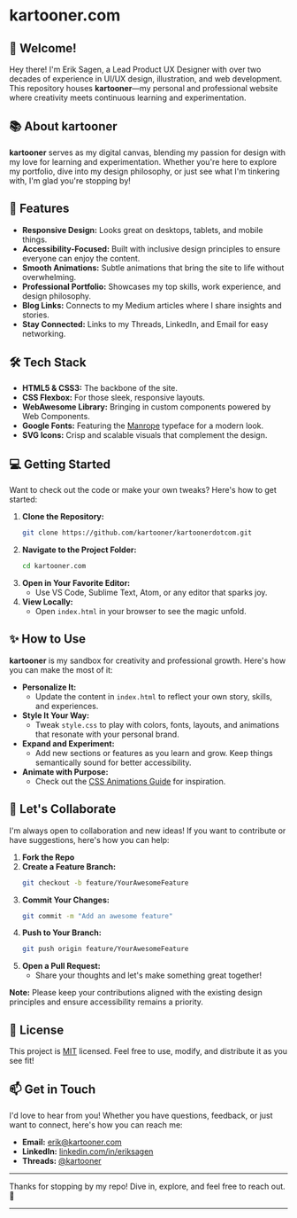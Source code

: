 # kartooner.com

## 🌟 Welcome!

Hey there! I'm Erik Sagen, a Lead Product UX Designer with over two decades of experience in UI/UX design, illustration, and web development. This repository houses **kartooner**—my personal and professional website where creativity meets continuous learning and experimentation.

## 📚 About kartooner

**kartooner** serves as my digital canvas, blending my passion for design with my love for learning and experimentation. Whether you're here to explore my portfolio, dive into my design philosophy, or just see what I'm tinkering with, I'm glad you're stopping by!

## 🚀 Features

- **Responsive Design:** Looks great on desktops, tablets, and mobile things.
- **Accessibility-Focused:** Built with inclusive design principles to ensure everyone can enjoy the content.
- **Smooth Animations:** Subtle animations that bring the site to life without overwhelming.
- **Professional Portfolio:** Showcases my top skills, work experience, and design philosophy.
- **Blog Links:** Connects to my Medium articles where I share insights and stories.
- **Stay Connected:** Links to my Threads, LinkedIn, and Email for easy networking.

## 🛠 Tech Stack

- **HTML5 & CSS3:** The backbone of the site.
- **CSS Flexbox:** For those sleek, responsive layouts.
- **WebAwesome Library:** Bringing in custom components powered by Web Components.
- **Google Fonts:** Featuring the [Manrope](https://fonts.google.com/specimen/Manrope) typeface for a modern look.
- **SVG Icons:** Crisp and scalable visuals that complement the design.

## 💻 Getting Started

Want to check out the code or make your own tweaks? Here's how to get started:

1. **Clone the Repository:**
   ```bash
   git clone https://github.com/kartooner/kartoonerdotcom.git
   ```
2. **Navigate to the Project Folder:**
   ```bash
   cd kartooner.com
   ```
3. **Open in Your Favorite Editor:**
   - Use VS Code, Sublime Text, Atom, or any editor that sparks joy.
4. **View Locally:**
   - Open `index.html` in your browser to see the magic unfold.

## ✨ How to Use

**kartooner** is my sandbox for creativity and professional growth. Here's how you can make the most of it:

- **Personalize It:**
  - Update the content in `index.html` to reflect your own story, skills, and experiences.
- **Style It Your Way:**
  - Tweak `style.css` to play with colors, fonts, layouts, and animations that resonate with your personal brand.
- **Expand and Experiment:**
  - Add new sections or features as you learn and grow. Keep things semantically sound for better accessibility.
- **Animate with Purpose:**
  - Check out the [CSS Animations Guide](https://developer.mozilla.org/en-US/docs/Web/CSS/CSS_Animations/Using_CSS_animations) for inspiration.

## 🤝 Let's Collaborate

I'm always open to collaboration and new ideas! If you want to contribute or have suggestions, here's how you can help:

1. **Fork the Repo**
2. **Create a Feature Branch:**
   ```bash
   git checkout -b feature/YourAwesomeFeature
   ```
3. **Commit Your Changes:**
   ```bash
   git commit -m "Add an awesome feature"
   ```
4. **Push to Your Branch:**
   ```bash
   git push origin feature/YourAwesomeFeature
   ```
5. **Open a Pull Request:**
   - Share your thoughts and let's make something great together!

**Note:** Please keep your contributions aligned with the existing design principles and ensure accessibility remains a priority.

## 📜 License

This project is [MIT](./LICENSE) licensed. Feel free to use, modify, and distribute it as you see fit!

## 📫 Get in Touch

I'd love to hear from you! Whether you have questions, feedback, or just want to connect, here's how you can reach me:

- **Email:** [erik@kartooner.com](mailto:erik@kartooner.com)
- **LinkedIn:** [linkedin.com/in/eriksagen](https://linkedin.com/in/eriksagen)
- **Threads:** [@kartooner](https://www.threads.net/@kartooner)

---

Thanks for stopping by my repo! Dive in, explore, and feel free to reach out. 🚀

---
